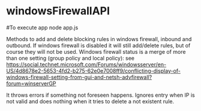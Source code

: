 # windowsFirewallAPI

#To execute app
node app.js

Methods to add and delete blocking rules in windows firewall, inbound and outbound.
If windows firewall is disabled it will still add/delete rules, but of course they will not be used.
Windows firewall status is a merge of more than one setting (group policy and local policy): see https://social.technet.microsoft.com/Forums/windowsserver/en-US/4d8678e2-5653-4fd2-b275-62e0e7008ff9/conflicting-display-of-windows-firewall-setting-from-gui-and-netsh-advfirewall?forum=winserverGP

It throws errors if something not foreseen happens.
Ignores entry when IP is not valid and does nothing when it tries to delete a not existent rule.
